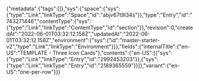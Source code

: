 {"metadata":{"tags":[]},"sys":{"space":{"sys":{"type":"Link","linkType":"Space","id":"abjv67t9l34s"}},"type":"Entry","id":"743271446","contentType":{"sys":{"type":"Link","linkType":"ContentType","id":"section"}},"revision":0,"createdAt":"2022-06-01T03:32:12.158Z","updatedAt":"2022-06-01T03:32:12.158Z","environment":{"sys":{"id":"master-starter-v2","type":"Link","linkType":"Environment"}}},"fields":{"internalTitle":{"en-US":"TEMPLATE - Three Icon Cards"},"contents":{"en-US":[{"sys":{"type":"Link","linkType":"Entry","id":"2992453203"}},{"sys":{"type":"Link","linkType":"Entry","id":"2189365559"}}]},"variant":{"en-US":"one-per-row"}}}